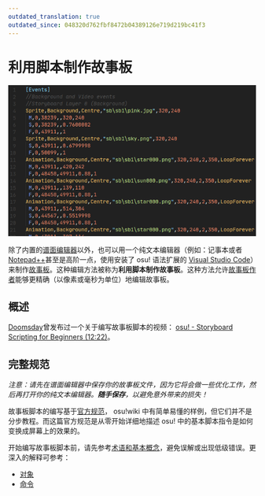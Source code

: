 ```yaml
---
outdated_translation: true
outdated_since: 048320d762fbf8472b04389126e719d219bc41f3
---
```


# 利用脚本制作故事板

![](img/osb-example.png "一个 .osb 文件的故事板脚本例子")

除了内置的[谱面编辑器](/wiki/Client/Beatmap_editor/Design)以外，也可以用一个纯文本编辑器（例如：记事本或者[Notepad++](https://www.notepad-plus-plus.org/)甚至是高阶一点，使用安装了 osu! 语法扩展的 [Visual Studio Code](https://code.visualstudio.com/)）来制作[故事板](/wiki/Storyboard)。这种编辑方法被称为**利用脚本制作故事板**。这种方法允许[故事板作者](/wiki/Storyboard#storyboarding/Storyboarder)能够更精确（以像素或毫秒为单位）地编辑故事板。

## 概述

[Doomsday](https://osu.ppy.sh/users/18983)曾发布过一个关于编写故事板脚本的视频： [osu! - Storyboard Scripting for Beginners (12:22)](https://www.youtube.com/watch?v=UJ1YLDs-bZg)。

## 完整规范

*注意：请先在谱面编辑器中保存你的故事板文件，因为它将会做一些优化工作，然后再打开你的纯文本编辑器。**随手保存**，以避免意外带来的损失！*

故事板脚本的编写基于[官方规范](https://osu.ppy.sh/community/forums/topics/1869)， osu!wiki 中有简单易懂的样例，但它们并不是分步教程。而这篇官方规范是从零开始详细地描述 osu! 中的基本脚本指令是如何变换成屏幕上的效果的。

开始编写故事板脚本前，请先参考[术语和基本概念](/wiki/Storyboard/Scripting/General_Rules)，避免误解或出现低级错误。更深入的解释可参考：

- [对象](/wiki/Storyboard/Scripting/Objects)
- [命令](/wiki/Storyboard/Scripting/Commands)
